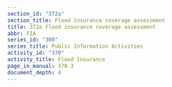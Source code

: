 ```yaml
---
section_id: "372a"
section_title: Flood insurance coverage assessment
title: 372a Flood insurance coverage assessment
abbr: FIA
series_id: "300"
series_title: Public Information Activities
activity_id: "370"
activity_title: Flood Insurance
page_in_manual: 370-3
document_depth: 4
---
```


